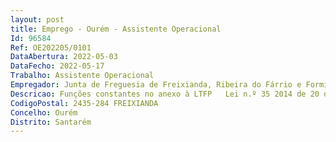 ```yaml
--- 
layout: post
title: Emprego - Ourém - Assistente Operacional
Id: 96584
Ref: OE202205/0101
DataAbertura: 2022-05-03
DataFecho: 2022-05-17
Trabalho: Assistente Operacional
Empregador: Junta de Freguesia de Freixianda, Ribeira do Fárrio e Formigais
Descricao: Funções constantes no anexo à LTFP   Lei n.º 35 2014 de 20 de junho, às quais corresponde ograu 1 de complexidade funcional na carreira e categoria de Assistente Operacional – funçõesde natureza executiva, de caráter manual ou mecânico, enquadradas em diretivas gerais bemdefinidas e com graus de complexidade variáveis. Execução de tarefas de apoio elementares,indispensáveis ao funcionamento dos órgãos e serviços, podendo comportar esforço físico.Condução e utilização de veículos, máquinas e equipamentos  Serviços demanutenção de espaços ajardinados  corte de bermas com recurso a roçadora Limpeza de ruas e espaços públicos  Manutenção de caminhos vicinais  Limpeza emanutenção de fontenários  Serviços de cantoneiro em geral 
CodigoPostal: 2435-284 FREIXIANDA
Concelho: Ourém
Distrito: Santarém
--- 
```


